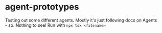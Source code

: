 # agent-prototypes
Testing out some different agents. Mostly it's just following docs on Agents - so. Nothing to see!
Run with `npx tsx <filename>` 